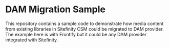 # DAM Migration Sample
This repository contains a sample code to demonstrate how media content from existing libraries in Sitefinity CSM could be migrated to DAM provider. The example here is with Frontify but it could be any DAM provider integrated with Sitefinity.
